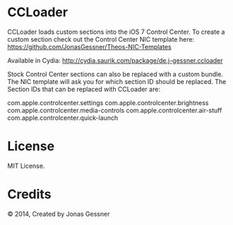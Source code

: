 CCLoader
========

CCLoader loads custom sections into the iOS 7 Control Center. To create a custom section check out the Control Center NIC template here: https://github.com/JonasGessner/Theos-NIC-Templates

Available in Cydia: http://cydia.saurik.com/package/de.j-gessner.ccloader


Stock Control Center sections can also be replaced with a custom bundle. The NIC template will ask you for which section ID should be replaced. The Section IDs that can be replaced with CCLoader are:

com.apple.controlcenter.settings
com.apple.controlcenter.brightness
com.apple.controlcenter.media-controls
com.apple.controlcenter.air-stuff
com.apple.controlcenter.quick-launch
<br>

License
======
MIT License.

Credits
=======
© 2014, Created by Jonas Gessner
